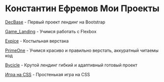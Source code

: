 
# Константин Ефремов Мои Проекты

[DecBase](https://efkos.github.io/Lending_Decbase/src/ "Проект лендинг") - Первый проект лендинг на Bootstrap

[Game_Landing](https://efkos.github.io/Game_Landing/src/ "Проект лендинг") - Учимся работать с Flexbox

[Expice](https://efkos.github.io/Expice/src/ "Проект очередной проект") - Костыльная верстака

[PrimeOne](https://efkos.github.io/primeOne/ "Проект") - Учимся красиво и правильно верстать, аккуратный читаемы код

[Bycicle](https://efkos.github.io/Bycicle/index.html "Проект лендинг") - Крутой лендинг гибкий и адаптивный готовый проект

[Игра на CSS]() - Простенькая игра на CSS


